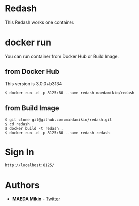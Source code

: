 # Redash

This Redash works one container.

# docker run

You can run container from Docker Hub or Build Image.

## from Docker Hub

This version is 3.0.0+b3134

```
$ docker run -d -p 8125:80 --name redash maedamikio/redash
```

## from Build Image

```
$ git clone git@github.com:maedamikio/redash.git
$ cd redash
$ docker build -t redash .
$ docker run -d -p 8125:80 --name redash redash
```

# Sign In

```
http://localhost:8125/
```

# Authors

* **MAEDA Mikio** - [Twitter](https://twitter.com/maeda_mikio)
